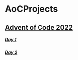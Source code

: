 ﻿# AoCProjects

## [Advent of Code 2022](https://adventofcode.com/2022)

##### [Day 1](https://adventofcode.com/2022/day/1)
##### [Day 2](https://adventofcode.com/2022/day/2)

